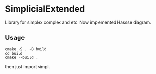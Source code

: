 # SimplicialExtended
Library for simplex complex and etc. Now implemented Hassse diagram.

## Usage
```
cmake -S . -B build
cd build
cmake --build .
```
then just import simpl.
